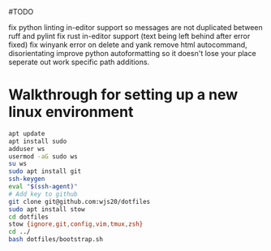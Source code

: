 #TODO

fix python linting in-editor support so messages are not duplicated between ruff and pylint
fix rust in-editor support (text being left behind after error fixed)
fix winyank error on delete and yank
remove html autocommand, disorientating
improve python autoformatting so it doesn't lose your place
seperate out work specific path additions.


# Walkthrough for setting up a new linux environment

```bash
apt update
apt install sudo
adduser ws
usermod -aG sudo ws
su ws
sudo apt install git
ssh-keygen
eval "$(ssh-agent)"
# Add key to github
git clone git@github.com:wjs20/dotfiles
sudo apt install stow
cd dotfiles
stow {ignore,git,config,vim,tmux,zsh}
cd ../
bash dotfiles/bootstrap.sh
```
